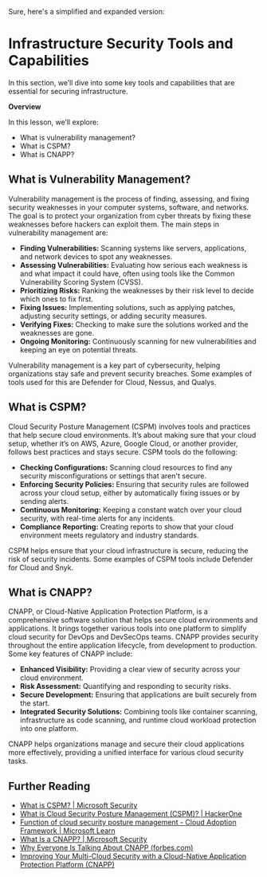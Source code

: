 Sure, here's a simplified and expanded version:

# Infrastructure Security Tools and Capabilities

In this section, we’ll dive into some key tools and capabilities that are essential for securing infrastructure.


**Overview**

In this lesson, we’ll explore:

- What is vulnerability management?
- What is CSPM?
- What is CNAPP?

## What is Vulnerability Management?

Vulnerability management is the process of finding, assessing, and fixing security weaknesses in your computer systems, software, and networks. The goal is to protect your organization from cyber threats by fixing these weaknesses before hackers can exploit them. The main steps in vulnerability management are:

- **Finding Vulnerabilities:** Scanning systems like servers, applications, and network devices to spot any weaknesses.
- **Assessing Vulnerabilities:** Evaluating how serious each weakness is and what impact it could have, often using tools like the Common Vulnerability Scoring System (CVSS).
- **Prioritizing Risks:** Ranking the weaknesses by their risk level to decide which ones to fix first.
- **Fixing Issues:** Implementing solutions, such as applying patches, adjusting security settings, or adding security measures.
- **Verifying Fixes:** Checking to make sure the solutions worked and the weaknesses are gone.
- **Ongoing Monitoring:** Continuously scanning for new vulnerabilities and keeping an eye on potential threats.

Vulnerability management is a key part of cybersecurity, helping organizations stay safe and prevent security breaches. Some examples of tools used for this are Defender for Cloud, Nessus, and Qualys.

## What is CSPM?

Cloud Security Posture Management (CSPM) involves tools and practices that help secure cloud environments. It’s about making sure that your cloud setup, whether it’s on AWS, Azure, Google Cloud, or another provider, follows best practices and stays secure. CSPM tools do the following:

- **Checking Configurations:** Scanning cloud resources to find any security misconfigurations or settings that aren't secure.
- **Enforcing Security Policies:** Ensuring that security rules are followed across your cloud setup, either by automatically fixing issues or by sending alerts.
- **Continuous Monitoring:** Keeping a constant watch over your cloud security, with real-time alerts for any incidents.
- **Compliance Reporting:** Creating reports to show that your cloud environment meets regulatory and industry standards.

CSPM helps ensure that your cloud infrastructure is secure, reducing the risk of security incidents. Some examples of CSPM tools include Defender for Cloud and Snyk.

## What is CNAPP?

CNAPP, or Cloud-Native Application Protection Platform, is a comprehensive software solution that helps secure cloud environments and applications. It brings together various tools into one platform to simplify cloud security for DevOps and DevSecOps teams. CNAPP provides security throughout the entire application lifecycle, from development to production. Some key features of CNAPP include:

- **Enhanced Visibility:** Providing a clear view of security across your cloud environment.
- **Risk Assessment:** Quantifying and responding to security risks.
- **Secure Development:** Ensuring that applications are built securely from the start.
- **Integrated Security Solutions:** Combining tools like container scanning, infrastructure as code scanning, and runtime cloud workload protection into one platform.

CNAPP helps organizations manage and secure their cloud applications more effectively, providing a unified interface for various cloud security tasks.

## Further Reading

- [What is CSPM? | Microsoft Security](https://www.microsoft.com/security/business/security-101/what-is-cspm?WT.mc_id=academic-96948-sayoung)
- [What is Cloud Security Posture Management (CSPM)? | HackerOne](https://www.hackerone.com/knowledge-center/what-cloud-security-posture-management)
- [Function of cloud security posture management - Cloud Adoption Framework | Microsoft Learn](https://learn.microsoft.com/azure/cloud-adoption-framework/organize/cloud-security-posture-management?WT.mc_id=academic-96948-sayoung)
- [What Is a CNAPP? | Microsoft Security](https://www.microsoft.com/security/business/security-101/what-is-cnapp?WT.mc_id=academic-96948-sayoung)
- [Why Everyone Is Talking About CNAPP (forbes.com)](https://www.forbes.com/sites/forbestechcouncil/2021/12/10/why-everyone-is-talking-about-cnapp/?sh=567275ca1549)
- [Improving Your Multi-Cloud Security with a Cloud-Native Application Protection Platform (CNAPP)](https://www.youtube.com/watch?v=5w42kQ_QjZg&t=212s)
